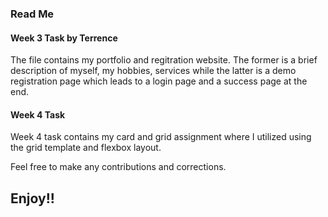
### Read Me

#### Week 3 Task by Terrence 

The file contains my portfolio and regitration website. The former is a brief description of myself, my hobbies, services while the latter is a demo registration page which leads to a login page and a success page at the end.

#### Week 4 Task

Week 4 task contains my card and grid assignment where I utilized using the grid template and flexbox layout.


Feel free to make any contributions and corrections.

## Enjoy!!
